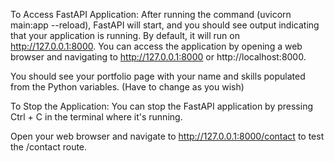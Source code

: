 To Access  FastAPI Application: After running the command (uvicorn main:app --reload), FastAPI will start, and you should see output indicating that your application is running. By default, 
it will run on http://127.0.0.1:8000. You can access the application by opening a web browser and navigating to http://127.0.0.1:8000 or http://localhost:8000.

You should see your portfolio page with your name and skills populated from the Python variables. (Have to change as you wish)

To Stop the Application: You can stop the FastAPI application by pressing Ctrl + C in the terminal where it's running.

Open your web browser and navigate to http://127.0.0.1:8000/contact to test the /contact route.
